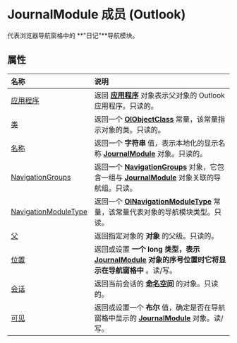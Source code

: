 
# JournalModule 成员 (Outlook)


代表浏览器导航窗格中的 **"日记"**导航模块。


## 属性



|**名称**|**说明**|
|:-----|:-----|
|[应用程序](7a470fbd-d31b-aa70-4a6b-5f214e535bcf.md)|返回 **[应用程序](797003e7-ecd1-eccb-eaaf-32d6ddde8348.md)** 对象表示父对象的 Outlook 应用程序。只读的。|
|[类](e584f080-a034-79bb-f67d-afcbdf781e71.md)|返回一个 **[OlObjectClass](33d724b3-df3c-2a7f-a80f-93b66d96f588.md)** 常量，该常量指示对象的类。只读的。|
|[名称](5e4365c2-48e5-a1df-6111-71627bc793a0.md)|返回一个 **字符串** 值，表示本地化的显示名称 **[JournalModule](5a696d10-8a10-c01d-cf65-f8a65718f120.md)** 对象。只读的。|
|[NavigationGroups](724fa397-4180-fc7f-adcb-d298eb80e821.md)|返回一个  **[NavigationGroups](07206203-36a9-7467-3a89-24fa2a7c2b1f.md)** 对象，它包含一组与 **[JournalModule](5a696d10-8a10-c01d-cf65-f8a65718f120.md)** 对象关联的导航组。只读。|
|[NavigationModuleType](0ecb29aa-f4c8-bbff-8b96-696ffbc45416.md)|返回一个  **[OlNavigationModuleType](2140a094-6bee-aba1-03cd-71fa2c55842e.md)** 常量，该常量代表对象的导航模块类型。只读。|
|[父](b5401f7f-5466-56a9-4c59-f2fc7e9adfc1.md)|返回指定对象的 **对象** 的父级。只读的。|
|[位置](87cd12a7-b414-4f47-a204-7997f6d25989.md)|返回或设置 **一个 long 类型，表示 **[JournalModule](5a696d10-8a10-c01d-cf65-f8a65718f120.md)** 对象的序号位置时它将显示在导航窗格中** 。读/写。|
|[会话](416b232d-bed3-fcf5-db47-2946b5a8d244.md)|返回当前会话的 **[命名空间](f0dcaa19-07f5-5d42-a3bf-2e42b7885644.md)** 的对象。只读的。|
|[可见](de3466db-3f96-b6bd-ba58-3e052e686d91.md)|返回或设置一个 **布尔** 值，确定是否在导航窗格中显示的 **[JournalModule](5a696d10-8a10-c01d-cf65-f8a65718f120.md)** 对象。读/写。|
